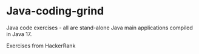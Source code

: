 # Java-coding-grind
Java code exercises - all are stand-alone Java main applications compiled in Java 17.

Exercises from HackerRank
